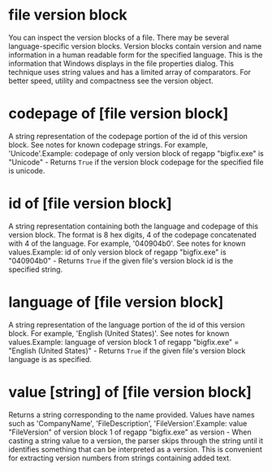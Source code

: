 # file version block

You can inspect the version blocks of a file. There may be several language-specific version blocks. Version blocks contain version and name information in a human readable form for the specified language. This is the information that Windows displays in the file properties dialog. This technique uses string values and has a limited array of comparators. For better speed, utility and compactness see the version object.

# codepage of [file version block]

A string representation of the codepage portion of the id of this version block. See notes for known codepage strings. For example, &#39;Unicode&#39;.Example: codepage of only version block of regapp &quot;bigfix.exe&quot; is &quot;Unicode&quot; - Returns `True` if the version block codepage for the specified file is unicode.

# id of [file version block]

A string representation containing both the language and codepage of this version block. The format is 8 hex digits, 4 of the codepage concatenated with 4 of the language. For example, &#39;040904b0&#39;. See notes for known values.Example: id of only version block of regapp &quot;bigfix.exe&quot; is &quot;040904b0&quot; - Returns `True` if the given file&#39;s version block id is the specified string.

# language of [file version block]

A string representation of the language portion of the id of this version block. For example, &#39;English (United States)&#39;. See notes for known values.Example: language of version block 1 of regapp &quot;bigfix.exe&quot; = &quot;English (United States)&quot; - Returns `True` if the given file&#39;s version block language is as specified.

# value [string] of [file version block]

Returns a string corresponding to the name provided. Values have names such as &#39;CompanyName&#39;, &#39;FileDescription&#39;, &#39;FileVersion&#39;.Example: value &quot;FileVersion&quot; of version block 1 of regapp &quot;bigfix.exe&quot; as version - When casting a string value to a version, the parser skips through the string until it identifies something that can be interpreted as a version. This is convenient for extracting version numbers from strings containing added text.
